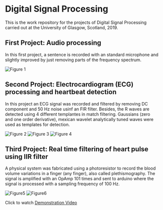 # Digital Signal Processing
This is the work repository for the projects of Digital Signal Processing carried out at the University of Glasgow, Scotland, 2019.

## First Project: Audio processing

In this first project, a sentence is recorded with an standard microphone and slightly improved by just removing parts of the frequency spectrum. 

![Figure 1](https://github.com/GGChe/DigitalSignalProcessing/blob/master/Pictures/Figure1.png)


## Second Project: Electrocardiogram (ECG) processing and heartbeat detection

In this project an ECG signal was recorded and filtered by removing DC component and 50 Hz noise usinf an FIR filter. Besides, the R waves are detected using 4 different templantes in match filtering. Gaussians (zero and one order derivative), mexican wavelet analytically tuned waves were used as templates for detection.


![Figure 2](https://github.com/GGChe/DigitalSignalProcessing/blob/master/Pictures/Figure2.png)
![Figure 3](https://github.com/GGChe/DigitalSignalProcessing/blob/master/Pictures/Figure3.png)
![Figure 4](https://github.com/GGChe/DigitalSignalProcessing/blob/master/Pictures/Figure4.png)




## Third Project: Real time filtering of heart pulse using IIR filter

A physical system was fabricated using a photoresistor to record the blood volume variations in a finger (any finger), also called plethismography. The signal is amplified with an OpAmp 101 times and sent to arduino where the signal is processed with a sampling frequency of 100 Hz. 

![Figure5](https://github.com/GGChe/DigitalSignalProcessing/blob/master/Pictures/IIRDesign_Fig_1.png)
![Figure6](https://github.com/GGChe/DigitalSignalProcessing/blob/master/Pictures/IIRDesign_Fig_2.png)

Click to watch [Demonstration Video](https://youtu.be/2GbPQE1FDxk)
